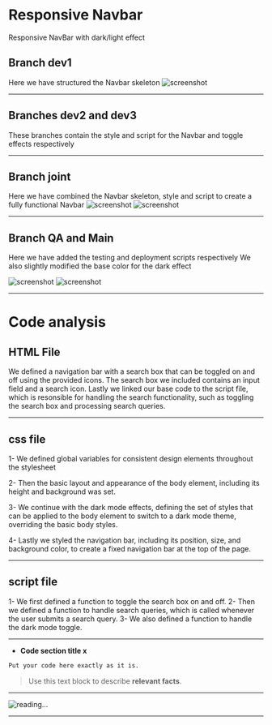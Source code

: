  
#  Responsive Navbar
Responsive NavBar with dark/light effect

##  Branch dev1

Here we have structured the Navbar skeleton 
![screenshot](pics/screenshot1.png)
***

##  Branches dev2 and dev3

These branches contain the style and script for the Navbar and toggle effects respectively
***

## Branch joint

Here we have combined the Navbar skeleton, style and script to create a fully functional Navbar
![screenshot](pics/screenshot2.png)
![screenshot](pics/screenshot3.png)
***

## Branch  QA  and Main

Here we have added the testing and deployment scripts respectively
We also slightly modified the  base color for the dark effect

![screenshot](pics/screenshot4.png)
![screenshot](pics/screenshot5.png)
***

#  Code analysis
 
##  HTML File

We defined a navigation bar with a search box that can be toggled on and off using the provided icons. The search box we included contains an input field and a search icon.
Lastly we linked our base code to the script file, which is resonsible for handling the search functionality, such as toggling the search box and processing search queries.
***

## css file
1- We defined global variables for consistent design elements throughout the stylesheet

2- Then the basic layout and appearance of the body element, including its height and background was set.

3- We continue with the dark mode effects, defining the set of styles that can be applied to the body element to switch to a dark mode theme, overriding the basic body styles.

4- Lastly we styled the navigation bar, including its position, size, and background color, to create a fixed navigation bar at the top of the page.
***

## script file
1- We first defined a function to toggle the search box on and off.
2- Then we defined a function to handle search queries, which is called whenever the user submits a
search query.
3- We also defined a function to handle the dark mode toggle.
***

-  **Code section title x**
>
```css
Put your code here exactly as it is.
```

> Use this text block to describe **relevant facts**.
***

![reading...](https://media.giphy.com/media/Tf3mp01bfrrUc/giphy.gif?cid=ecf05e47wajghtrc5targr7mju7coe0avdyurnehrr1krgdt&ep=v1_gifs_search&rid=giphy.gif&ct=g "...How could I ever do so unless someone guide me?")

***
